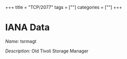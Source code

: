 +++
title = "TCP/2077"
tags = [""]
categories = [""]
+++

# IANA Data

_Name:_ tsrmagt

_Description:_ Old Tivoli Storage Manager

